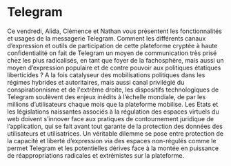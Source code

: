 # Telegram

Ce vendredi, Alida, Clémence et Nathan vous présentent les fonctionnalités et usages de la messagerie Telegram. Comment les différents canaux d’expression et outils de participation de cette plateforme cryptée à haute confidentialité on fait de Telegram un moyen de communication très prisé chez les plus radicalisés, en tant que foyer de la fachosphère, mais aussi un moyen d’expression populaire et de contre pouvoir aux politiques étatiques liberticides ? A la fois catalyseur des mobilisations politiques dans les régimes hybrides et autoritaires, mais aussi canal privilégié du conspirationnisme et de l'extrême droite, les dispositifs technologiques de Telegram soulèvent des enjeux inédits à l’échelle mondiale, de par les millions d’utilisateurs chaque mois que la plateforme mobilise. Les Etats et les législations naissantes associés à la régulation des espaces virtuels du web doivent s’innover face aux pratiques de contournement juridique de l’application, qui se fait avant tout garante de la protection des données des utilisateurs et utilisatrices. Un véritable dilemme se pose entre protection de la capacité et liberté d’expression via des espaces non-régulés comme le permet Telegram et les potentielles dérives face à la montée en puissance de réappropriations radicales et extrémistes sur la plateforme. 
